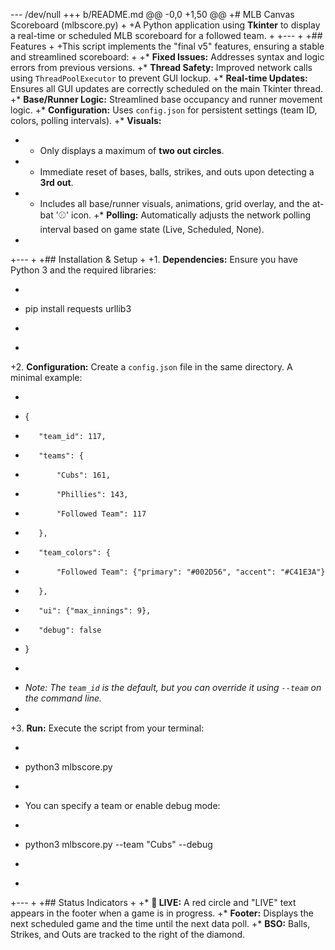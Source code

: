 --- /dev/null
+++ b/README.md
@@ -0,0 +1,50 @@
+# MLB Canvas Scoreboard (mlbscore.py)
+
+A Python application using **Tkinter** to display a real-time or scheduled MLB scoreboard for a followed team.
+
+---
+
+## Features
+
+This script implements the "final v5" features, ensuring a stable and streamlined scoreboard:
+
+* **Fixed Issues:** Addresses syntax and logic errors from previous versions.
+* **Thread Safety:** Improved network calls using `ThreadPoolExecutor` to prevent GUI lockup.
+* **Real-time Updates:** Ensures all GUI updates are correctly scheduled on the main Tkinter thread.
+* **Base/Runner Logic:** Streamlined base occupancy and runner movement logic.
+* **Configuration:** Uses `config.json` for persistent settings (team ID, colors, polling intervals).
+* **Visuals:**
+    * Only displays a maximum of **two out circles**.
+    * Immediate reset of bases, balls, strikes, and outs upon detecting a **3rd out**.
+    * Includes all base/runner visuals, animations, grid overlay, and the at-bat '⚾' icon.
+* **Polling:** Automatically adjusts the network polling interval based on game state (Live, Scheduled, None).
+
+---
+
+## Installation & Setup
+
+1.  **Dependencies:** Ensure you have Python 3 and the required libraries:
+    ```bash
+    pip install requests urllib3
+    ```
+
+2.  **Configuration:** Create a `config.json` file in the same directory. A minimal example:
+    ```json
+    {
+        "team_id": 117,
+        "teams": {
+            "Cubs": 161,
+            "Phillies": 143,
+            "Followed Team": 117
+        },
+        "team_colors": {
+            "Followed Team": {"primary": "#002D56", "accent": "#C41E3A"}
+        },
+        "ui": {"max_innings": 9},
+        "debug": false
+    }
+    ```
+    *Note: The `team_id` is the default, but you can override it using `--team` on the command line.*
+
+3.  **Run:** Execute the script from your terminal:
+    ```bash
+    python3 mlbscore.py
+    ```
+    You can specify a team or enable debug mode:
+    ```bash
+    python3 mlbscore.py --team "Cubs" --debug
+    ```
+
+---
+
+## Status Indicators
+
+* **🔴 LIVE:** A red circle and "LIVE" text appears in the footer when a game is in progress.
+* **Footer:** Displays the next scheduled game and the time until the next data poll.
+* **BSO:** Balls, Strikes, and Outs are tracked to the right of the diamond.
